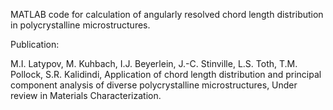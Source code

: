 MATLAB code for calculation of angularly resolved chord length distribution in polycrystalline microstructures. 

Publication: 

M.I. Latypov, M. Kuhbach, I.J. Beyerlein, J.-C. Stinville, L.S. Toth, T.M. Pollock, S.R. Kalidindi, Application of chord length distribution and principal component analysis of diverse polycrystalline microstructures, Under review in Materials Characterization. 
